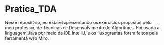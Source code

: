 # Pratica_TDA
Neste repositório, eu estarei apresentando os exercícios propostos pelo meu professor, de Técnicas de Desenvolvimento de Algoritmos. Foi usada a linguagem Java por meio da IDE IntelliJ, e os fluxogramas foram feitos pela ferramenta web Miro.
